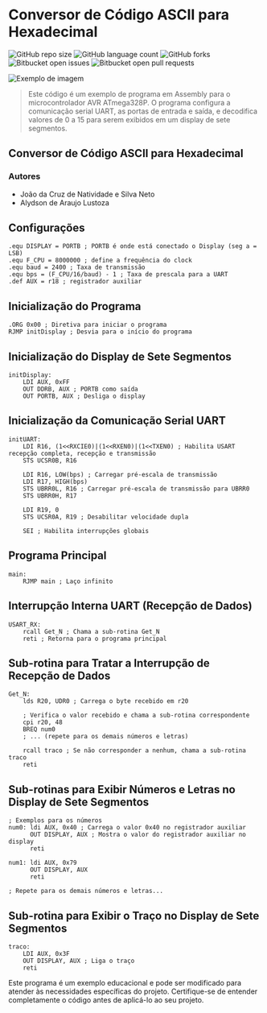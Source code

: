 # Conversor de Código ASCII para Hexadecimal

![GitHub repo size](https://img.shields.io/github/repo-size/iuricode/README-template?style=for-the-badge)
![GitHub language count](https://img.shields.io/github/languages/count/joaosnet/uart_7display?style=for-the-badge)
![GitHub forks](https://img.shields.io/github/forks/iuricode/README-template?style=for-the-badge)
![Bitbucket open issues](https://img.shields.io/bitbucket/issues/iuricode/README-template?style=for-the-badge)
![Bitbucket open pull requests](https://img.shields.io/bitbucket/pr-raw/iuricode/README-template?style=for-the-badge)

<img src="imagem.png" alt="Exemplo de imagem">

> Este código é um exemplo de programa em Assembly para o microcontrolador AVR ATmega328P. O programa configura a comunicação serial UART, as portas de entrada e saída, e decodifica valores de 0 a 15 para serem exibidos em um display de sete segmentos.

## Conversor de Código ASCII para Hexadecimal

### Autores

- João da Cruz de Natividade e Silva Neto
- Alydson de Araujo Lustoza

## Configurações

```assembly
.equ DISPLAY = PORTB ; PORTB é onde está conectado o Display (seg a = LSB)
.equ F_CPU = 8000000 ; define a frequência do clock
.equ baud = 2400 ; Taxa de transmissão
.equ bps = (F_CPU/16/baud) - 1 ; Taxa de prescala para a UART
.def AUX = r18 ; registrador auxiliar
```

## Inicialização do Programa

```assembly
.ORG 0x00 ; Diretiva para iniciar o programa
RJMP initDisplay ; Desvia para o início do programa
```

## Inicialização do Display de Sete Segmentos

```assembly
initDisplay:
    LDI AUX, 0xFF
    OUT DDRB, AUX ; PORTB como saída
    OUT PORTB, AUX ; Desliga o display
```

## Inicialização da Comunicação Serial UART

```assembly
initUART:
    LDI R16, (1<<RXCIE0)|(1<<RXEN0)|(1<<TXEN0) ; Habilita USART recepção completa, recepção e transmissão
    STS UCSR0B, R16

    LDI R16, LOW(bps) ; Carregar pré-escala de transmissão
    LDI R17, HIGH(bps)
    STS UBRR0L, R16 ; Carregar pré-escala de transmissão para UBRR0
    STS UBRR0H, R17

    LDI R19, 0
    STS UCSR0A, R19 ; Desabilitar velocidade dupla

    SEI ; Habilita interrupções globais
```

## Programa Principal

```assembly
main:
    RJMP main ; Laço infinito
```

## Interrupção Interna UART (Recepção de Dados)

```assembly
USART_RX:
    rcall Get_N ; Chama a sub-rotina Get_N
    reti ; Retorna para o programa principal
```

## Sub-rotina para Tratar a Interrupção de Recepção de Dados

```assembly
Get_N:
    lds R20, UDR0 ; Carrega o byte recebido em r20

    ; Verifica o valor recebido e chama a sub-rotina correspondente
    cpi r20, 48
    BREQ num0
    ; ... (repete para os demais números e letras)

    rcall traco ; Se não corresponder a nenhum, chama a sub-rotina traco
    reti
```

## Sub-rotinas para Exibir Números e Letras no Display de Sete Segmentos

```assembly
; Exemplos para os números
num0: ldi AUX, 0x40 ; Carrega o valor 0x40 no registrador auxiliar
      OUT DISPLAY, AUX ; Mostra o valor do registrador auxiliar no display
      reti

num1: ldi AUX, 0x79
      OUT DISPLAY, AUX
      reti

; Repete para os demais números e letras...
```

## Sub-rotina para Exibir o Traço no Display de Sete Segmentos

```assembly
traco:
    LDI AUX, 0x3F
    OUT DISPLAY, AUX ; Liga o traço
    reti
```

Este programa é um exemplo educacional e pode ser modificado para atender às necessidades específicas do projeto. Certifique-se de entender completamente o código antes de aplicá-lo ao seu projeto.
